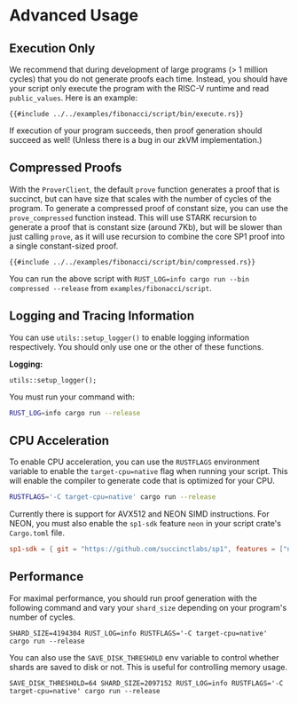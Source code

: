 # Advanced Usage

## Execution Only

We recommend that during development of large programs (> 1 million cycles) that you do not generate proofs each time.
Instead, you should have your script only execute the program with the RISC-V runtime and read `public_values`. Here is an example:

```rust,noplayground
{{#include ../../examples/fibonacci/script/bin/execute.rs}}
```

If execution of your program succeeds, then proof generation should succeed as well! (Unless there is a bug in our zkVM implementation.)

## Compressed Proofs

With the `ProverClient`, the default `prove` function generates a proof that is succinct, but can have size that scales with the number of cycles of the program. To generate a compressed proof of constant size, you can use the `prove_compressed` function instead. This will use STARK recursion to generate a proof that is constant size (around 7Kb), but will be slower than just calling `prove`, as it will use recursion to combine the core SP1 proof into a single constant-sized proof.

```rust,noplayground
{{#include ../../examples/fibonacci/script/bin/compressed.rs}}
```

You can run the above script with `RUST_LOG=info cargo run --bin compressed --release` from `examples/fibonacci/script`.

## Logging and Tracing Information

You can use `utils::setup_logger()` to enable logging information respectively. You should only use one or the other of these functions.

**Logging:**

```rust,noplayground
utils::setup_logger();
```

You must run your command with:

```bash
RUST_LOG=info cargo run --release
```

## CPU Acceleration

To enable CPU acceleration, you can use the `RUSTFLAGS` environment variable to enable the `target-cpu=native` flag when running your script. This will enable the compiler to generate code that is optimized for your CPU.

```bash
RUSTFLAGS='-C target-cpu=native' cargo run --release
```

Currently there is support for AVX512 and NEON SIMD instructions. For NEON, you must also enable the `sp1-sdk` feature `neon` in your script crate's `Cargo.toml` file.

```toml
sp1-sdk = { git = "https://github.com/succinctlabs/sp1", features = ["neon"] }
```

## Performance

For maximal performance, you should run proof generation with the following command and vary your `shard_size` depending on your program's number of cycles.

```rust,noplayground
SHARD_SIZE=4194304 RUST_LOG=info RUSTFLAGS='-C target-cpu=native' cargo run --release
```

You can also use the `SAVE_DISK_THRESHOLD` env variable to control whether shards are saved to disk or not.
This is useful for controlling memory usage.

```rust,noplayground
SAVE_DISK_THRESHOLD=64 SHARD_SIZE=2097152 RUST_LOG=info RUSTFLAGS='-C target-cpu=native' cargo run --release
```
